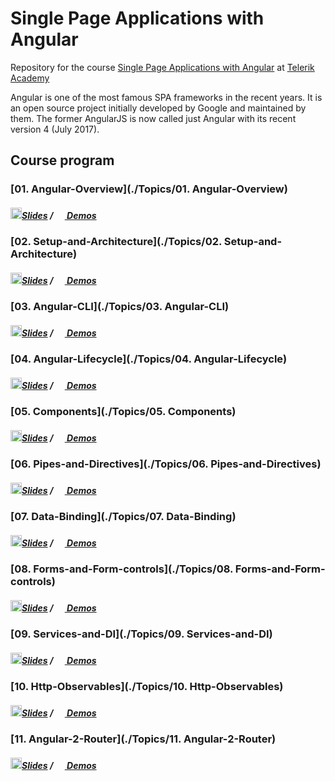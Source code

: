 # Single Page Applications with Angular

Repository for the course [Single Page Applications with Angular](http://telerikacademy.com/Courses/Courses/Details/423) at [Telerik Academy](https://telerikacademy.com)

Angular is one of the most famous SPA frameworks in the recent years. It is an open source project initially developed by Google and maintained by them. The former AngularJS is now called just Angular with its recent version 4 (July 2017). 

## Course program

### [01. Angular-Overview](./Topics/01. Angular-Overview)
##### [<img src="https://raw.githubusercontent.com/TelerikAcademy/Common/master/icons/presentation.png" height="18"/>Slides](https://rawgit.com/TelerikAcademy/Single-Page-Applications-with-Angular/master/Topics/01.%20Angular-Overview/index.html) / [<img src="https://raw.githubusercontent.com/TelerikAcademy/Common/master/icons/code.png" height="15"> Demos](/Topics/01.%20Angular-2-Overview/demos)

### [02. Setup-and-Architecture](./Topics/02. Setup-and-Architecture)
##### [<img src="https://raw.githubusercontent.com/TelerikAcademy/Common/master/icons/presentation.png" height="18"/>Slides](https://rawgit.com/TelerikAcademy/Single-Page-Applications-with-Angular/master/Topics/02.%20Setup-and-Architecture/index.html) / [<img src="https://raw.githubusercontent.com/TelerikAcademy/Common/master/icons/code.png" height="15"> Demos](/Topics/02.%20Setup-and-Architecture/demos) 

### [03. Angular-CLI](./Topics/03. Angular-CLI)
##### [<img src="https://raw.githubusercontent.com/TelerikAcademy/Common/master/icons/presentation.png" height="18"/>Slides](https://rawgit.com/TelerikAcademy/Single-Page-Applications-with-Angular/master/Topics/03.%20Angular-CLI/index.html) / [<img src="https://raw.githubusercontent.com/TelerikAcademy/Common/master/icons/code.png" height="15"> Demos](/Topics/03.%20Angular-CLI/demos)

### [04. Angular-Lifecycle](./Topics/04. Angular-Lifecycle)
##### [<img src="https://raw.githubusercontent.com/TelerikAcademy/Common/master/icons/presentation.png" height="18"/>Slides](https://rawgit.com/TelerikAcademy/Single-Page-Applications-with-Angular/master/Topics/04.%20Angular-Lifecycle/index.html) / [<img src="https://raw.githubusercontent.com/TelerikAcademy/Common/master/icons/code.png" height="15"> Demos](/Topics/04.%20Angular-Lifecycle/demos)

### [05. Components](./Topics/05. Components)
##### [<img src="https://raw.githubusercontent.com/TelerikAcademy/Common/master/icons/presentation.png" height="18"/>Slides](https://rawgit.com/TelerikAcademy/Single-Page-Applications-with-Angular/master/Topics/05.%20Components/index.html) / [<img src="https://raw.githubusercontent.com/TelerikAcademy/Common/master/icons/code.png" height="15"> Demos](/Topics/05.%20Components/demos)

### [06. Pipes-and-Directives](./Topics/06. Pipes-and-Directives)
##### [<img src="https://raw.githubusercontent.com/TelerikAcademy/Common/master/icons/presentation.png" height="18"/>Slides](https://rawgit.com/TelerikAcademy/Single-Page-Applications-with-Angular/master/Topics/06.%20Pipes-and-Directives/index.html) / [<img src="https://raw.githubusercontent.com/TelerikAcademy/Common/master/icons/code.png" height="15"> Demos](/Topics/06.%20Pipes-and-Directives/demos)

### [07. Data-Binding](./Topics/07. Data-Binding)
##### [<img src="https://raw.githubusercontent.com/TelerikAcademy/Common/master/icons/presentation.png" height="18"/>Slides](https://rawgit.com/TelerikAcademy/Single-Page-Applications-with-Angular/master/Topics/07.%20Data-Binding/index.html) / [<img src="https://raw.githubusercontent.com/TelerikAcademy/Common/master/icons/code.png" height="15"> Demos](/Topics/07.%20Data-Binding/demos)

### [08. Forms-and-Form-controls](./Topics/08. Forms-and-Form-controls)
##### [<img src="https://raw.githubusercontent.com/TelerikAcademy/Common/master/icons/presentation.png" height="18"/>Slides](https://rawgit.com/TelerikAcademy/Single-Page-Applications-with-Angular/master/Topics/08.%20Forms-and-Form-controls/index.html) / [<img src="https://raw.githubusercontent.com/TelerikAcademy/Common/master/icons/code.png" height="15"> Demos](/Topics/08.%20Forms-and-Form-controls/demos)

### [09. Services-and-DI](./Topics/09. Services-and-DI)
##### [<img src="https://raw.githubusercontent.com/TelerikAcademy/Common/master/icons/presentation.png" height="18"/>Slides](https://rawgit.com/TelerikAcademy/Single-Page-Applications-with-Angular/master/Topics/09.%20Services-and-DI/index.html) / [<img src="https://raw.githubusercontent.com/TelerikAcademy/Common/master/icons/code.png" height="15"> Demos](/Topics/09.%20Services-and-DI/demos)

### [10. Http-Observables](./Topics/10. Http-Observables)
##### [<img src="https://raw.githubusercontent.com/TelerikAcademy/Common/master/icons/presentation.png" height="18"/>Slides](https://rawgit.com/TelerikAcademy/Single-Page-Applications-with-Angular/master/Topics/10.%20Http-Observables/index.html) / [<img src="https://raw.githubusercontent.com/TelerikAcademy/Common/master/icons/code.png" height="15"> Demos](/Topics/10.%20Http-Observables/demos)

### [11. Angular-2-Router](./Topics/11. Angular-2-Router)
##### [<img src="https://raw.githubusercontent.com/TelerikAcademy/Common/master/icons/presentation.png" height="18"/>Slides](https://rawgit.com/TelerikAcademy/Single-Page-Applications-with-Angular/master/Topics/11.%20Angular-2-Router/index.html) / [<img src="https://raw.githubusercontent.com/TelerikAcademy/Common/master/icons/code.png" height="15"> Demos](/Topics/11.%20Angular-2-Router/demos)